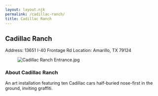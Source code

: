 ```yaml
---
layout: layout.njk
permalink: /cadillac-ranch/
title: Cadillac Ranch
---
```


<article class="attraction-detail container">
  <h2>Cadillac Ranch</h2>
  <div class="attraction-meta">
    <span class="address">Address: 13651 I-40 Frontage Rd</span>
    <span class="location">Location: Amarillo, TX 79124</span>
  </div>
  <figure class="attraction-image">
    <img src="https://upload.wikimedia.org/wikipedia/commons/2/20/Cadillac_Ranch_Entrance.jpg?v=1743943749164" alt="Cadillac Ranch Entrance.jpg" loading="lazy">
  </figure>
  <div class="attraction-description">
    <h3>About Cadillac Ranch</h3>
    <p>An art installation featuring ten Cadillac cars half-buried nose-first in the ground, inviting graffiti.</p>
  </div>
  
</article>